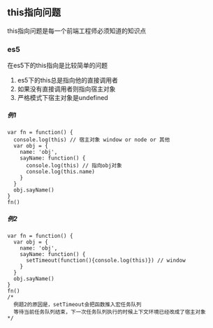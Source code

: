 ## this指向问题
this指向问题是每一个前端工程师必须知道的知识点
### es5
在es5下的this指向是比较简单的问题
1. es5下的this总是指向他的直接调用者
2. 如果没有直接调用者则指向宿主对象
3. 严格模式下宿主对象是undefined
##### 例1
```
var fn = function() {
  console.log(this) // 宿主对象 window or node or 其他
  var obj = {
    name: 'obj',
    sayName: function() {
      console.log(this) // 指向obj对象
      console.log(this.name)
    }
  }
  obj.sayName()
}
fn()
```
##### 例2
```
var fn = function() {
  var obj = {
    name: 'obj',
    sayName: function() {
      setTimeout(function(){console.log(this)}) // window
    }
  }
  obj.sayName()
}
fn()
/*
  例题2的原因是，setTimeout会把函数推入宏任务队列
  等待当前任务队列结束，下一次任务队列执行的时候上下文环境已经改成了宿主对象
*/
```
